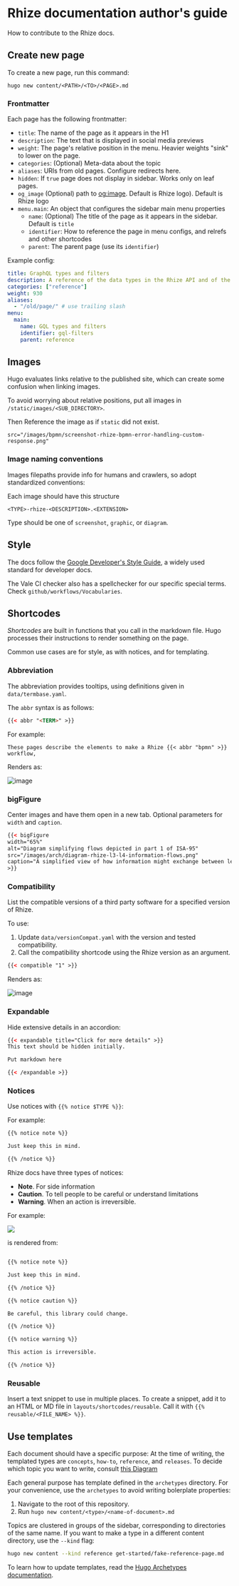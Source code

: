 # Rhize documentation author's guide

How to contribute to the Rhize docs.

## Create new page

To create a new page, run this command:

```shell
hugo new content/<PATH>/<TO>/<PAGE>.md
```

### Frontmatter

Each page has the following frontmatter:

- `title`: The name of the page as it appears in the H1
- `description`: The text that is displayed in social media previews
- `weight`: The page's relative position in the menu. Heavier weights "sink" to lower on the page.
- `categories`: (Optional) Meta-data about the topic
- `aliases`: URIs from old pages. Configure redirects here.
- `hidden`: If `true` page does not display in sidebar. Works only on leaf pages.
- `og_image` (Optional) path to [og:image](https://ogp.me/). Default is Rhize logo). Default is Rhize logo
- `menu.main`: An object that configures the sidebar main menu properties
  - `name`:  (Optional) The title of the page as it appears in the sidebar. Default is `title`
  - `identifier`: How to reference the page in menu configs, and relrefs and other shortcodes
  - `parent`: The parent page (use its `identifier`)
 


Example config:
```yaml
title: GraphQL types and filters
description: A reference of the data types in the Rhize API and of the filters available for each type.
categories: ["reference"]
weight: 930
aliases:
  - "/old/page/" # use trailing slash
menu:
  main:
    name: GQL types and filters
    identifier: gql-filters
    parent: reference
```


## Images

Hugo evaluates links relative to the published site, which can create some confusion when linking images.

To avoid worrying about relative positions, put all images in `/static/images/<SUB_DIRECTORY>`.

Then Reference the image as if `static` did not exist.

```
src="/images/bpmn/screenshot-rhize-bpmn-error-handling-custom-response.png"
```

### Image naming conventions

Images filepaths provide info for humans and crawlers, so adopt standardized conventions:

Each image should have this structure

`<TYPE>-rhize-<DESCRIPTION>.<EXTENSION>`

Type should be one of `screenshot`, `graphic`, or `diagram`.

## Style

The docs follow the [Google Developer's Style Guide](https://developers.google.com/), a widely used standard for developer docs. 

The Vale CI checker also has a spellchecker for our specific special terms. Check `github/workflows/Vocabularies`.

## Shortcodes

_Shortcodes_ are built in functions that you call in the markdown file.
Hugo processes their instructions to render something on the page.

Common use cases are for style, as with notices, and for templating.

### Abbreviation

The abbreviation provides tooltips, using definitions given in `data/termbase.yaml`.

The `abbr`  syntax is as follows:

```html
{{< abbr "<TERM>" >}} 
```

For example:

```
These pages describe the elements to make a Rhize {{< abbr "bpmn" >}} workflow,
```

Renders as:

![image](https://github.com/libremfg/libremfg.github.io/assets/47385188/2394da77-821b-4379-8814-df2476f6e25c)

### bigFigure

Center images and have them open in a new tab.
Optional parameters for `width` and `caption`.

```html
{{< bigFigure
width="65%"
alt="Diagram simplifying flows depicted in part 1 of ISA-95"
src="/images/arch/diagram-rhize-l3-l4-information-flows.png"
caption="A simplified view of how information might exchange between level 3 and 4 systems in a point-to-point topology."
>}}
```


### Compatibility

List the compatible versions of a third party software for a specified version of Rhize.

To use:
1. Update `data/versionCompat.yaml` with the version and tested compatibility.
2. Call the compatibility shortcode using the Rhize version as an argument.

```html
{{< compatible "1" >}}
```

Renders as:

![image](https://github.com/libremfg/libremfg.github.io/assets/47385188/5b5ad2a7-e2e7-4e1f-88f5-0005dbdb355d)


### Expandable

Hide extensive details in an accordion:

```html
{{< expandable title="Click for more details" >}}
This text should be hidden initially.

Put markdown here

{{< /expandable >}}

```

### Notices

Use notices with ```{{% notice $TYPE %}}```:

For example:

```html
{{% notice note %}}

Just keep this in mind.

{{% /notice %}}
```

Rhize docs have three types of notices:

- **Note**. For side information
- **Caution**. To tell people to be careful or understand limitations
- **Warning**. When an action is irreversible.

For example:


![](https://user-images.githubusercontent.com/47385188/282773723-3ac4671a-3cc1-42fe-b27c-340402704fd5.png)

is rendered from:

```html

{{% notice note %}}

Just keep this in mind.

{{% /notice %}}

{{% notice caution %}}

Be careful, this library could change.

{{% /notice %}}

{{% notice warning %}}

This action is irreversible.

{{% /notice %}}
```



### Reusable

Insert a text snippet to use in multiple places.
To create a snippet, add it to an HTML or MD file in `layouts/shortcodes/reusable`.
Call it with `{{% reusable/<FILE_NAME> %}}`.

## Use templates

Each document should have a specific purpose:
At the time of writing, the templated types are `concepts`, `how-to`, `reference`, and `releases`.
To decide which topic you want to write, consult [this Diagram](https://wellshapedwords.com/images/diataxis.svg "diataxis-topic picker")

Each general purpose has template defined in the `archetypes` directory.
For your convenience, use the `archetypes` to avoid writing bolerplate properties:

1. Navigate to the root of this repository.
2. Run `hugo new content/<type>/<name-of-document>.md`


Topics are clustered in groups of the sidebar, corresponding to directories of the same name.
If you want to make a type in a different content directory, use the `--kind` flag:

```sh
hugo new content --kind reference get-started/fake-reference-page.md
```

To learn how to update templates, read the [Hugo Archetypes documentation](https://gohugo.io/content-management/archetypes/). 
